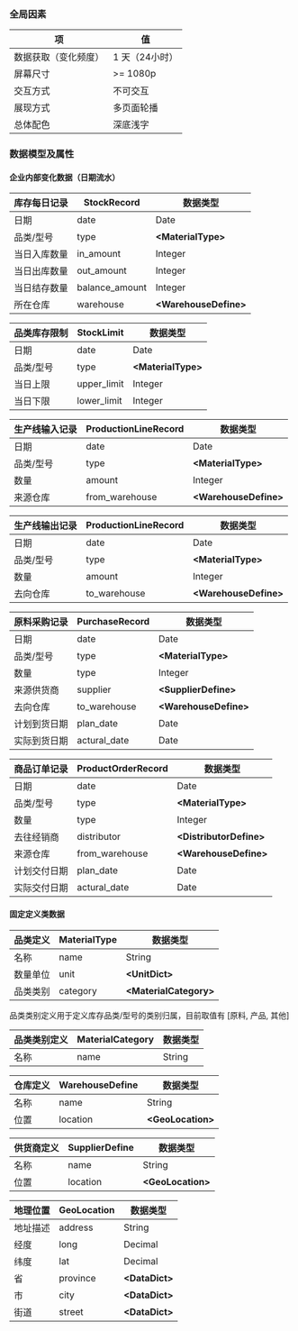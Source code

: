 ### 全局因素

| 项          | 值         |
| ---------- | --------- |
| 数据获取（变化频度） | 1 天（24小时） |
| 屏幕尺寸       | \>= 1080p |
| 交互方式       | 不可交互      |
| 展现方式       | 多页面轮播     |
| 总体配色       | 深底浅字      |



### 数据模型及属性



#### 企业内部变化数据（日期流水）

| 库存每日记录 | StockRecord    | 数据类型                    |
| ------ | -------------- | ----------------------- |
| 日期     | date           | Date                    |
| 品类/型号  | type           | **\<MaterialType\>**    |
| 当日入库数量 | in_amount      | Integer                 |
| 当日出库数量 | out_amount     | Integer                 |
| 当日结存数量 | balance_amount | Integer                 |
| 所在仓库   | warehouse      | **\<WarehouseDefine\>** |



| 品类库存限制 | StockLimit  | 数据类型                 |
| ------ | ----------- | -------------------- |
| 日期     | date        | Date                 |
| 品类/型号  | type        | **\<MaterialType\>** |
| 当日上限   | upper_limit | Integer              |
| 当日下限   | lower_limit | Integer              |



| 生产线输入记录 | ProductionLineRecord | 数据类型                    |
| ------- | -------------------- | ----------------------- |
| 日期      | date                 | Date                    |
| 品类/型号   | type                 | **\<MaterialType\>**    |
| 数量      | amount               | Integer                 |
| 来源仓库    | from_warehouse       | **\<WarehouseDefine\>** |



| 生产线输出记录 | ProductionLineRecord | 数据类型                    |
| ------- | -------------------- | ----------------------- |
| 日期      | date                 | Date                    |
| 品类/型号   | type                 | **\<MaterialType\>**    |
| 数量      | amount               | Integer                 |
| 去向仓库    | to_warehouse         | **\<WarehouseDefine\>** |



| 原料采购记录 | PurchaseRecord | 数据类型                    |
| ------ | -------------- | ----------------------- |
| 日期     | date           | Date                    |
| 品类/型号  | type           | **\<MaterialType\>**    |
| 数量     | type           | Integer                 |
| 来源供货商  | supplier       | **\<SupplierDefine\>**  |
| 去向仓库   | to_warehouse   | **\<WarehouseDefine\>** |
| 计划到货日期 | plan_date      | Date                    |
| 实际到货日期 | actural_date   | Date                    |



| 商品订单记录 | ProductOrderRecord | 数据类型                      |
| ------ | ------------------ | ------------------------- |
| 日期     | date               | Date                      |
| 品类/型号  | type               | **\<MaterialType\>**      |
| 数量     | type               | Integer                   |
| 去往经销商  | distributor        | **\<DistributorDefine\>** |
| 来源仓库   | from_warehouse     | **\<WarehouseDefine\>**   |
| 计划交付日期 | plan_date          | Date                      |
| 实际交付日期 | actural_date       | Date                      |







#### 固定定义类数据



| 品类定义 | MaterialType | 数据类型                     |
| ---- | ------------ | ------------------------ |
| 名称   | name         | String                   |
| 数量单位 | unit         | **\<UnitDict\>**         |
| 品类类别 | category     | **\<MaterialCategory\>** |



品类类别定义用于定义库存品类/型号的类别归属，目前取值有 [原料, 产品, 其他]

| 品类类别定义 | MaterialCategory | 数据类型   |
| ------ | ---------------- | ------ |
| 名称     | name             | String |



| 仓库定义 | WarehouseDefine | 数据类型                |
| ---- | --------------- | ------------------- |
| 名称   | name            | String              |
| 位置   | location        | **\<GeoLocation\>** |



| 供货商定义 | SupplierDefine | 数据类型                |
| ----- | -------------- | ------------------- |
| 名称    | name           | String              |
| 位置    | location       | **\<GeoLocation\>** |



| 地理位置 | GeoLocation | 数据类型             |
| ---- | ----------- | ---------------- |
| 地址描述 | address     | String           |
| 经度   | long        | Decimal          |
| 纬度   | lat         | Decimal          |
| 省    | province    | **\<DataDict\>** |
| 市    | city        | **\<DataDict\>** |
| 街道   | street      | **\<DataDict\>** |

